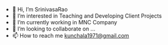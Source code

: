- 👋 Hi, I’m SrinivasaRao
- 👀 I’m interested in Teaching and Developing Client Projects
- 🌱 I’m currently working in MNC Company
- 💞️ I’m looking to collaborate on ...
- 📫 How to reach me kunchala1971@gmail.com


<!---
kunchala1971/kunchala1971 is a ✨ special ✨ repository because its `README.md` (this file) appears on your GitHub profile.
You can click the Preview link to take a look at your changes.
--->
